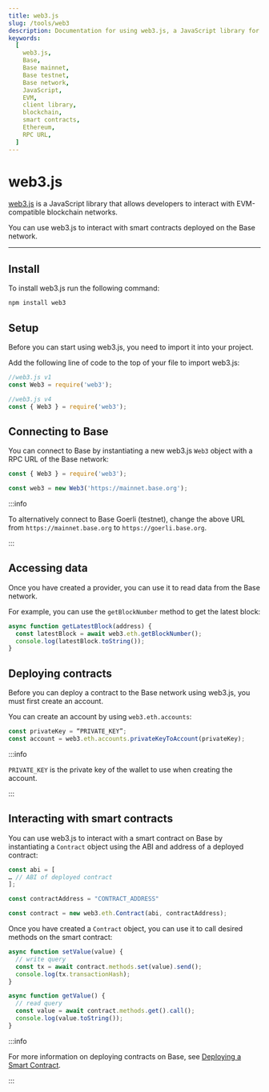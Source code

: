 ```yaml
---
title: web3.js
slug: /tools/web3
description: Documentation for using web3.js, a JavaScript library for interacting with EVM-compatible blockchains. This page covers installation, setup, connecting to the Base network and interacting with smart contracts.
keywords:
  [
    web3.js,
    Base,
    Base mainnet,
    Base testnet,
    Base network,
    JavaScript,
    EVM,
    client library,
    blockchain,
    smart contracts,
    Ethereum,
    RPC URL,
  ]
---
```


# web3.js

[web3.js](https://web3js.org/) is a JavaScript library that allows developers to interact with EVM-compatible blockchain networks.

You can use web3.js to interact with smart contracts deployed on the Base network.

---

## Install

To install web3.js run the following command:

```bash
npm install web3
```

## Setup

Before you can start using web3.js, you need to import it into your project.

Add the following line of code to the top of your file to import web3.js:

```javascript
//web3.js v1
const Web3 = require('web3');

//web3.js v4
const { Web3 } = require('web3');
```

## Connecting to Base

You can connect to Base by instantiating a new web3.js `Web3` object with a RPC URL of the Base network:

```javascript
const { Web3 } = require('web3');

const web3 = new Web3('https://mainnet.base.org');
```

:::info

To alternatively connect to Base Goerli (testnet), change the above URL from `https://mainnet.base.org` to `https://goerli.base.org`.

:::

## Accessing data

Once you have created a provider, you can use it to read data from the Base network.

For example, you can use the `getBlockNumber` method to get the latest block:

```javascript
async function getLatestBlock(address) {
  const latestBlock = await web3.eth.getBlockNumber();
  console.log(latestBlock.toString());
}
```

## Deploying contracts

Before you can deploy a contract to the Base network using web3.js, you must first create an account.

You can create an account by using `web3.eth.accounts`:

```javascript
const privateKey = “PRIVATE_KEY”;
const account = web3.eth.accounts.privateKeyToAccount(privateKey);
```

:::info

`PRIVATE_KEY` is the private key of the wallet to use when creating the account.

:::

## Interacting with smart contracts

You can use web3.js to interact with a smart contract on Base by instantiating a `Contract` object using the ABI and address of a deployed contract:

```javascript
const abi = [
… // ABI of deployed contract
];

const contractAddress = "CONTRACT_ADDRESS"

const contract = new web3.eth.Contract(abi, contractAddress);
```

Once you have created a `Contract` object, you can use it to call desired methods on the smart contract:

```javascript
async function setValue(value) {
  // write query
  const tx = await contract.methods.set(value).send();
  console.log(tx.transactionHash);
}

async function getValue() {
  // read query
  const value = await contract.methods.get().call();
  console.log(value.toString());
}
```

:::info

For more information on deploying contracts on Base, see [Deploying a Smart Contract](/guides/deploy-smart-contracts).

:::

